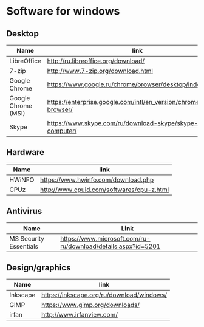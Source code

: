 # Software for windows

## Desktop

Name                | link
--------------------|----------------------------------------------------------------------
LibreOffice         | http://ru.libreoffice.org/download/
7-zip               | http://www.7-zip.org/download.html
Google Chrome       | https://www.google.ru/chrome/browser/desktop/index.html
Google Chrome (MSI) | https://enterprise.google.com/intl/en_version/chrome/chrome-browser/
Skype               | https://www.skype.com/ru/download-skype/skype-for-computer/

## Hardware
Name    | link
--------|----------------------------------------------
 HWiNFO | https://www.hwinfo.com/download.php
 CPUz   | http://www.cpuid.com/softwares/cpu-z.html

## Antivirus
Name                   | Link
-----------------------|--------------------------------------------------------------
MS Security Essentials | https://www.microsoft.com/ru-ru/download/details.aspx?id=5201

## Design/graphics

Name        | link
------------|-------------------------------------------
Inkscape    |https://inkscape.org/ru/download/windows/
GIMP        |https://www.gimp.org/downloads/
irfan       |http://www.irfanview.com/
